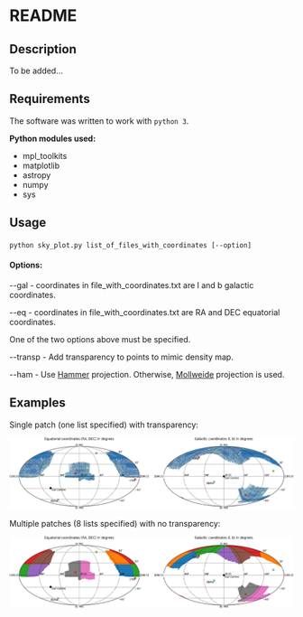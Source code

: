 # README

## Description

To be added...

## Requirements
The software was written to work with `python 3`. 

**Python modules used:**

- mpl_toolkits
- matplotlib
- astropy
- numpy
- sys


## Usage

`python sky_plot.py list_of_files_with_coordinates [--option]`

#### Options:

--gal - coordinates in file_with_coordinates.txt are l and b galactic coordinates. 

--eq  - coordinates in file_with_coordinates.txt are RA and DEC equatorial coordinates.

One of the two options above must be specified.

--transp - Add transparency to points to mimic density map.

--ham - Use [Hammer](https://matplotlib.org/basemap/users/hammer.html) projection. Otherwise, [Mollweide](https://matplotlib.org/basemap/users/moll.html) projection is used.

## Examples

Single patch (one list specified) with transparency:

![SDSS example 1](example/sdss_example1.png)

Multiple patches (8 lists specified) with no transparency:

![SDSS example 2](example/sdss_example2.png)